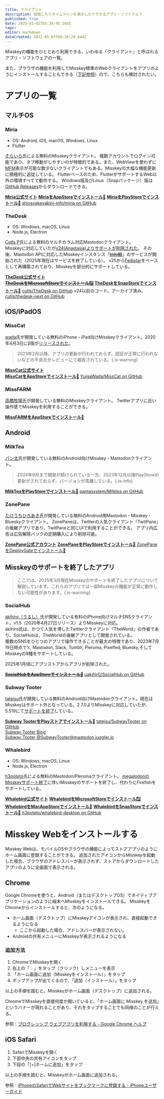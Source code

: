 ```yaml
---
title: クライアント
description: 投稿したりタイムラインを表示したりできるアプリ・ソフトウェア
published: true
date: 2025-03-01T03:34:45.168Z
tags: 
editor: markdown
dateCreated: 2022-05-03T06:30:29.644Z
---
```


<!-- 項目が大きくなったらこのページをディレクトリ化する -->
Misskeyの機能をひととおり利用できる、いわゆる「クライアント」と呼ばれるアプリ・ソフトウェアの一覧。  

また、ブラウザの機能を利用してMisskey標準のWebクライアントをアプリのようにインストールすることもできる（[下記参照](#misskey-web%E3%82%92%E3%82%A4%E3%83%B3%E3%82%B9%E3%83%88%E3%83%BC%E3%83%AB%E3%81%99%E3%82%8B)）ので、こちらも検討されたい。

# アプリの一覧
## マルチOS
### Miria
- OS: Android, iOS, macOS, Windows, Linux
- Flutter

[そらいろ](https://misskey.io/@shiosyakeyakini)氏による無料のMisskeyクライアント。
複数アカウントでログイン可能であり、タブ移動がしやすいのが特徴的である。また、WebViewを使わずに[MFM](../function/mfm)表示が可能な数少ないクライアントでもある。Misskeyの大幅な機能更新に積極的に追従している。
Flutterベースのため、FlutterがサポートするWeb以外の環境すべてで動作する。
Windows版及びLinux（Snapパッケージ）版は[GitHub Releases](https://github.com/shiosyakeyakini-info/miria/releases)からダウンロードできる。

**[Miria公式サイト](https://shiosyakeyakini.info/miria_web/index.html)**
**[MiriaをAppStoreでインストール🍎](https://apps.apple.com/jp/app/miria/id6449201469)**
**[MiriaをPlayStoreでインストール🤖](https://play.google.com/store/apps/details?id=info.shiosyakeyakini.miria)**
[shiosyakeyakini-info/miria on GitHub](https://github.com/shiosyakeyakini-info/miria)

### TheDesk
- OS: Windows, macOS, Linux  
- Node.js, Electron

[Cutls P](https://2m.cutls.com/@Cutls)氏による無料のマルチカラム対応Mastodonクライアント。  
Misskeyに対応していたが[v24(Anastasia)よりサポートが削除された](https://github.com/cutls/TheDesk/releases/tag/v24.0.0)。
その後、Mastodon APIに対応したMisskeyインスタンス「~~[kids鯖](https://kids.0px.io/)~~」のサービスが開始された（2025年現在はサービスを終了している）。
v25から[Fedistar](https://fedistar.net)をベースとして再構築されており、Misskeyを部分的にサポートしている。

**[TheDesk公式サイト](https://thedesk.top/)**  
~~**[TheDeskをMicrosoftStoreでインストール🪟](https://www.microsoft.com/store/productId/9P2NDNZ0GWZF)**~~
**[TheDeskをSnapStoreでインストール🐧](https://snapcraft.io/thedesk)**
[cutls/TheDesk on GitHub](https://github.com/cutls/TheDesk) v24以前のコード。アーカイブ済み。
[cutls/thedesk-next on GitHub](https://github.com/cutls/thedesk-next)

## iOS/iPadOS
### MissCat
[wada](https://misskey.io/@wada)氏が開発している無料のiPhone・iPad向けMisskeyクライアント。2020年4月3日にβ版が[リリースされた](https://misskey.io/notes/85nl8qgjsf)。

> 2023年2月以降、アプリの更新が行われておらず、認証が正常に行われないなどの不具合がレビューにて報告されている。{.is-warning}

**[MissCat公式サイト](https://yuiga.dev/misscat/)**  
**[MissCatをAppStoreでインストール🍎](https://apps.apple.com/jp/app/id1505059993)**
[YuigaWada/MissCat on GitHub](https://github.com/YuigaWada/MissCat)

### MissFARM
[高橋牧場](https://misskey.io/@SvEzs)氏が開発している無料のMisskeyクライアント。
Twitterアプリに近い操作感でMisskeyを利用することができる。

**[MissFARMをAppStoreでインストール🍎](https://apps.apple.com/jp/app/id6468420277)**

## Android
### MilkTea
[パン太](https://misskey.io/@Panta)氏が開発している無料のAndroid向けMisskey・Mastodonクライアント。

> 2024年9月まで開発が続けられている一方、2023年12月以降PlayStoreの更新がされておらず、バージョンが乖離している。{.is-info}


**[MilkTeaをPlayStoreでインストール🤖](https://play.google.com/store/apps/details?id=jp.panta.misskeyandroidclient)**
[pantasystem/Milktea on GitHub](https://github.com/pantasystem/Milktea)

### ZonePane
[たけうちひろあき](https://fedibird.com/@takke)氏が開発している無料のAndroid用Mastodon・Misskey・Blueskyクライアント。
ZonePaneは、Twitterの人気クライアント『TwitPane』の後継アプリであり、TwitPaneと同じUIで利用することができる。
アプリ内広告は広告解除パックの定期購入により削除可能。

**[ZonePane公式アカウント](https://fedibird.com/@zonepane)**
**[ZonePaneをPlayStoreでインストール🤖](https://play.google.com/store/apps/details?id=com.zonepane)**
[ZonePaneをDeployGateでインストール🤖](https://deploygate.com/distributions/5059f5a50da677b5eed9081b46cf48753658662a)

## Misskeyのサポートを終了したアプリ
> ここでは、2025年3月現在Misskeyのサポートを終了したアプリについて解説しています。これらのアプリでは一部Misskeyの機能が正常に動作しない可能性があります。{.is-warning}
### SocialHub
[akihiro（うるし）](https://misskey.io/@U_Akihir0)氏が開発している有料のiPhone向けマルチSNSクライアント。v1.5（2020年4月27日リリース）よりMisskeyに対応。  
akihiro氏は、かつて人気を博したTwitterクライアント『TheWorld』の作者であり、SocialHubは、TheWorldの後継アプリとして開発されている。  
複数のSNSをひとつのアプリで操作できることが最大の特徴であり、2023年7月19日時点で𝕏, Mastodon, Slack, Tumblr, Pleroma, Pixelfed, Bluesky,そしてMisskeyの8種をサポートしている。

2025年1月頃にアプリストアからアプリが削除された。

~~**[SocialHubをAppStoreでインストール🍎](https://apps.apple.com/jp/app/id1474451582)**~~
[uakihir0/SocialHub on GitHub](https://github.com/uakihir0/SocialHub)

### Subway Tooter
[tateisu](https://mastodon.juggler.jp/@tateisu)氏が開発している無料のAndroid向けMastodonクライアント。現在はMisskeyはサポート外となっている。2.7.0よりMisskeyに対応していたが、5.519にて[サポートを終了](https://github.com/tateisu/SubwayTooter/releases/tag/v5.519)している。

**[Subway TooterをPlayストアでインストール🤖](https://play.google.com/store/apps/details?id=jp.juggler.subwaytooter&hl=ja)**
[tateisu/SubwayTooter on GitHub](https://github.com/tateisu/SubwayTooter)  
[Subway Tooter Blog](http://subwaytooter.hatenadiary.jp/)  
[Subway Tooter @SubwayTooter@mastodon.juggler.jp](https://mastodon.juggler.jp/@SubwayTooter)   

### Whalebird
- OS: Windows, macOS, Linux  
- Node.js, Electron

[h3poteto](https://pleroma.io/users/h3poteto)氏による無料のMastodon/Pleromaクライアント。
[megalodonのMisskeyサポート終了](https://h3poteto.hatenablog.com/entry/2023/09/25/220706)に伴いMisskeyのサポートを終了し、代わりにFirefishをサポートしている。

**[Whalebird公式サイト](https://whalebird.social/ja)**
**[WhalebirdをMicrosoftStoreでインストール🪟](https://apps.microsoft.com/store/detail/whalebird/9NBW4CSDV5HC)**
**[WhalebirdをMacAppStoreでインストール🍎](https://apps.apple.com/jp/app/whalebird/id6445864587)**
**[WhalebirdをSnapStoreでインストール🐧](https://snapcraft.io/whalebird)**
[h3poteto/whalebird-desktop on GitHub](https://github.com/h3poteto/whalebird-desktop)
# Misskey Webをインストールする
Misskey Webは、モバイルOSやブラウザの機能によってストアアプリのようにホーム画面に登録することができる。
追加されたアイコンからMisskeyを起動した場合、ブラウザのアドレスバーが表示されず、ストアからダウンロードしたアプリのように全画面で表示される。


## Chrome
Google Chromeを使うと、Android（またはデスクトップOS）でネイティブアプリケーションのように端末へMisskeyをインストールできる。
MisskeyをChromeからインストールすると、次のようになる。

- ホーム画面（デスクトップ）にMisskeyアイコンが表示され、直接起動できるようになる
  * ここから起動した場合、アドレスバーが表示されない。
- Androidの共有メニューにMisskeyが表示されるようになる

### 追加方法
1. ChromeでMisskeyを開く
2. 右上の「︙」をタップ（クリック）しメニューを表示
3. 「ホーム画面に追加（Misskeyをインストール）」をタップ
4. ポップアップが出てくるので、「追加（インストール）」をタップ

以上の手順を踏むと、Misskeyがホーム画面（デスクトップ）に追加される。

ChromeでMisskeyを直接何度か開いていると、「ホーム画面に Misskey を追加」というバナーが現れることがあり、それをタップすることでも同様のことが行える。

参照：[プログレッシブ ウェブアプリを利用する - Google Chrome ヘルプ](https://support.google.com/chrome/answer/9658361?hl=ja&co=GENIE.Platform%3DAndroid&oco=1)

## iOS Safari
1. SafariでMisskeyを開く
2. 下部中央の共有アイコンをタップ
3. 下段の「[+]ホームに追加」をタップ

以上の手順を踏むと、Misskeyがホーム画面に追加される。

参照：[iPhoneのSafariでWebサイトをブックマークに登録する - iPhoneユーザーガイド](https://support.apple.com/ja-jp/guide/iphone/iph42ab2f3a7/ios) 

